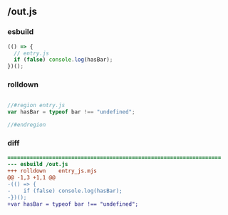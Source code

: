 ## /out.js
### esbuild
```js
(() => {
  // entry.js
  if (false) console.log(hasBar);
})();
```
### rolldown
```js

//#region entry.js
var hasBar = typeof bar !== "undefined";

//#endregion

```
### diff
```diff
===================================================================
--- esbuild	/out.js
+++ rolldown	entry_js.mjs
@@ -1,3 +1,1 @@
-(() => {
-    if (false) console.log(hasBar);
-})();
+var hasBar = typeof bar !== "undefined";

```
